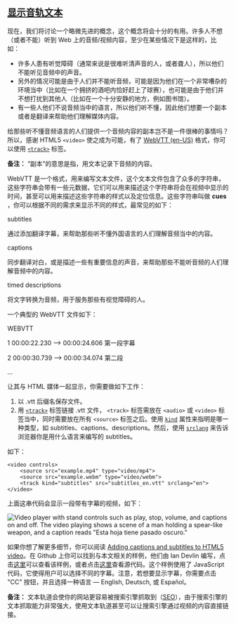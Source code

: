 ## [显示音轨文本](https://developer.mozilla.org/zh-CN/docs/Learn/HTML/Multimedia_and_embedding/Video_and_audio_content#显示音轨文本 "Permalink to 显示音轨文本")

现在，我们将讨论一个略微先进的概念，这个概念将会十分的有用。许多人不想（或者不能）听到 Web 上的音频/视频内容，至少在某些情况下是这样的，比如：

-   许多人患有听觉障碍（通常来说是很难听清声音的人，或者聋人），所以他们不能听见音频中的声音。
-   另外的情况可能是由于人们并不能听音频，可能是因为他们在一个非常嘈杂的环境当中（比如在一个拥挤的酒吧内恰好赶上了球赛），也可能是由于他们并不想打扰到其他人（比如在一个十分安静的地方，例如图书馆）。
-   有一些人他们不说音频当中的语言，所以他们听不懂，因此他们想要一个副本或者是翻译来帮助他们理解媒体内容。

给那些听不懂音频语言的人们提供一个音频内容的副本岂不是一件很棒的事情吗？所以，感谢 HTML5 `<video>` 使之成为可能，有了 [WebVTT (en-US)](https://developer.mozilla.org/en-US/docs/Web/API/WebVTT_API "Currently only available in English (US)") 格式，你可以使用 [`<track>`](https://developer.mozilla.org/zh-CN/docs/Web/HTML/Element/track) 标签。

**备注：** “副本”的意思是指，用文本记录下音频的内容。

WebVTT 是一个格式，用来编写文本文件，这个文本文件包含了众多的字符串，这些字符串会带有一些元数据，它们可以用来描述这个字符串将会在视频中显示的时间，甚至可以用来描述这些字符串的样式以及定位信息。这些字符串叫做 **cues** ，你可以根据不同的需求来显示不同的样式，最常见的如下：

subtitles

通过添加翻译字幕，来帮助那些听不懂外国语言的人们理解音频当中的内容。

captions

同步翻译对白，或是描述一些有重要信息的声音，来帮助那些不能听音频的人们理解音频中的内容。

timed descriptions

将文字转换为音频，用于服务那些有视觉障碍的人。

一个典型的 WebVTT 文件如下：

WEBVTT

1
00:00:22.230 --> 00:00:24.606
第一段字幕

2
00:00:30.739 --> 00:00:34.074
第二段

  ...

让其与 HTML 媒体一起显示，你需要做如下工作：

1.  以 .vtt 后缀名保存文件。
2.  用 [`<track>`](https://developer.mozilla.org/zh-CN/docs/Web/HTML/Element/track) 标签链接 .vtt 文件， `<track>` 标签需放在 `<audio>` 或 `<video>` 标签当中，同时需要放在所有 `<source>` 标签之后。使用 [`kind`](https://developer.mozilla.org/zh-CN/docs/Web/HTML/Element/track#attr-kind) 属性来指明是哪一种类型，如 subtitles、captions、descriptions。然后，使用 [`srclang`](https://developer.mozilla.org/zh-CN/docs/Web/HTML/Element/track#attr-srclang) 来告诉浏览器你是用什么语言来编写的 subtitles。

如下：

```
<video controls>
    <source src="example.mp4" type="video/mp4">
    <source src="example.webm" type="video/webm">
    <track kind="subtitles" src="subtitles_en.vtt" srclang="en">
</video>
```

上面这串代码会显示一段带有字幕的视频，如下：

![Video player with stand controls such as play, stop, volume, and captions on and off. The video playing shows a scene of a man holding a spear-like weapon, and a caption reads "Esta hoja tiene pasado oscuro."](https://developer.mozilla.org/en-US/docs/Learn/HTML/Multimedia_and_embedding/Video_and_audio_content/video-player-with-captions.png)

如果你想了解更多细节，你可以阅读 [Adding captions and subtitles to HTML5 video](https://developer.mozilla.org/zh-CN/docs/Web/Apps/Build/Audio_and_video_delivery/Adding_captions_and_subtitles_to_HTML5_video)。在 Github 上你可以找到与本文相关的样例，他们由 Ian Devlin 编写，点击[这里](https://iandevlin.github.io/mdn/video-player-with-captions/)可以查看该样例，或者点击[这里](https://github.com/iandevlin/iandevlin.github.io/tree/master/mdn/video-player-with-captions)查看源代码。这个样例使用了 JavaScript 代码，它使得用户可以选择不同的字幕。注意，若想要显示字幕，你需要点击 "CC" 按钮，并且选择一种语言 — English, Deutsch, 或 Español。

**备注：** 文本轨道会使你的网站更容易被搜索引擎抓取到（[SEO](https://developer.mozilla.org/zh-CN/docs/Glossary/SEO)），由于搜索引擎的文本抓取能力非常强大，使用文本轨道甚至可以让搜索引擎通过视频的内容直接链接。